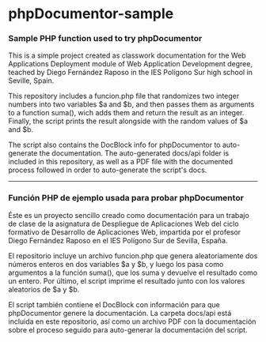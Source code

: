 # phpDocumentor-sample
### Sample PHP function used to try phpDocumentor

This is a simple project created as classwork documentation for the Web Applications Deployment module of Web Application Development degree, teached by Diego Fernández Raposo in the IES Polígono Sur high school in Seville, Spain.

This repository includes a funcion.php file that randomizes two integer numbers into two variables $a and $b, and then passes them as arguments to a function suma(), wich adds them and return the result as an integer. Finally, the script prints the result alongside with the random values of $a and $b.

The script also contains the DocBlock info for phpDocumentor to auto-generate the documentation. The auto-generated docs/api folder is included in this repository, as well as a PDF file with the documented process followed in order to auto-generate the script's docs.

---

### Función PHP de ejemplo usada para probar phpDocumentor

Éste es un proyecto sencillo creado como documentación para un trabajo de clase de la asignatura de Despliegue de Aplicaciones Web del ciclo formativo de Desarrollo de Aplicaciones Web, impartida por el profesor Diego Fernández Raposo en el IES Polígono Sur de Sevilla, España.

El repositorio incluye un archivo funcion.php que genera aleatoriamente dos números enteros en dos variables $a y $b, y luego los pasa como argumentos a la función suma(), que los suma y devuelve el resultado como un entero. Por último, el script imprime el resultado junto con los valores aleatorios de $a y $b.

El script también contiene el DocBlock con información para que phpDocumentor genere la documentación. La carpeta docs/api está incluida en este repositorio, así como un archivo PDF con la documentación sobre el proceso seguido para auto-generar la documentación del script.

